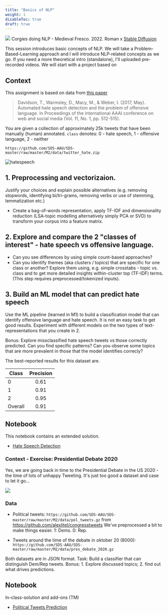 ```yaml
---
title: "Basics of NLP"
weight: 1
disableToc: true
draft: true
---
```


![](/ds22/images/viz-corgi-nlp1.png)
Corgies doing NLP - Medieval Fresco. 2022. Roman x [Stable Diffusion](https://stability.ai/blog/stable-diffusion-public-release)



This session introduces basic concepts of NLP. 
We will take a Problem-Based-Learning approach and I will introduce NLP-related concepts as we go. If you need a more theoretical intro (standalone), I'll uploaded pre-recorded videos. We will start with a project based on

## Context

This assignment is based on data from [this paper](https://ojs.aaai.org/index.php/ICWSM/article/download/14955/14805)
> Davidson, T., Warmsley, D., Macy, M., & Weber, I. (2017, May). Automated hate speech detection and the problem of offensive language. In Proceedings of the international AAAI conference on web and social media (Vol. 11, No. 1, pp. 512-515).

You are given a collection of approximately 25k tweets that have been manually (human) annotated.  ```class``` denotes: 0 - hate speech, 1 - offensive language, 2 - neither

```https://github.com/SDS-AAU/SDS-master/raw/master/M2/data/twitter_hate.zip```

![hatespeech](https://static.dw.com/image/56177307_303.jpg)

## 1. Preprocessing and vectorizaion. 
Justify your choices and explain possible alternatives (e.g. removing stopwords, identifying bi/tri-grams, removing verbs or use of stemming, lemmatization etc.)

- Create a bag-of-words representation, apply TF-IDF and dimensionality reduction (LSA-topic modelling alternatively simply PCA or SVD) to transform your corpus into a feature matrix.

## 2. Explore and compare the 2 "classes of interest" - hate speech vs offensive language. 

- Can you see differences by using simple count-based approaches?
- Can you identify themes (aka clusters / topics) that are specific for one class or another? Explore them using, e.g. simple crosstabs - topic vs. class and to get more detailed insights within-cluster top (TF-IDF) terms. (This step requires preprocessed/tokenized inputs).

## 3. Build an ML model that can predict hate speech
Use the ML pipeline (learned in M1) to build a classification model that can identify offensive language and hate speech. It is not an easy task to get good results. Experiment with different models on the two types of text-representations that you create in 2.

Bonus: Explore missclassified hate speech tweets vs those correctly predicted. Can you find specific patterns? Can you observe some topics that are more prevalent in those that the model identifies correcly?

The best-reported results for this dataset are.

| Class         | Precision     |
| ------------- |:-------------:|
| 0             |0.61           |
| 1             |0.91           |
| 2             |0.95           |
| Overall       |0.91           |


## Notebook

This notebook contains an extended solution.

* [Hate Speech Detection](https://colab.research.google.com/github/aaubs/ds-master/blob/main/notebooks/M2-hatespeech-nlp-explainer-tm.ipynb)

### Context - Exercise: Presidential Debate 2020


Yes, we are going back in time to the Presidential Debate in the US 2020 - the time of lots of unhappy Tweeting. It's just too good a dataset and case to let it go...

![](https://ichef.bbci.co.uk/news/800/cpsprodpb/E505/production/_114692685_uspresidentialdebate2020timedonaldtrumpandjoebiden.jpg)

### Data

* Political tweets: `https://github.com/SDS-AAU/SDS-master/raw/master/M2/data/pol_tweets.gz` from https://github.com/alexlitel/congresstweets We've preprocessed a bit to make things easier. 1: Dems. 0: Rep.

* Tweets around the time of the debate in oktober 20 (8000): `https://github.com/SDS-AAU/SDS-master/raw/master/M2/data/pres_debate_2020.gz`

Both datasets are in JSON format.
Task: Build a classifier that can distinguish Dem/Rep tweets. Bonus: 1. Explore discussed topics; 2. find out what drives predictions.

## Notebook

In-class-solution and add-ons (TM)

* [Political Tweets Prediction](https://colab.research.google.com/github/aaubs/ds-master/blob/main/notebooks/M2-pol_tweets_workshop.ipynb)